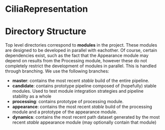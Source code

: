 # CiliaRepresentation

# Directory Structure
Top level directories correspond to **modules** in the project. These modules are designed to be developed in parallel with eachother. Of course, certain dependencies exist, such as the fact that the Appearance module may depend on results from the Processing module, however these do not completely restrict the development of modules in parallel. This is handled through branching. We use the following branches:

- **master**: contains the most recent *stable* build of the entire pipeline. 
- **candidate**: contains prototype pipeline composed of (hopefully) stable modules. Used to test module integration strategies and pipeline stability as a whole
- **processing**: contains prototype of processing module.
- **appearance**: contains the most recent *stable* build of the processing module and a prototype of the appearance module.
- **dynamics**: contains the most recent path dataset generated by the most recent *stable* appearance module (may optionally contain that module)
